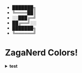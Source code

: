 * ███████╗
* ╚════██║
* ░░███╔═╝
* ██╔══╝░░
* ███████╗
* ╚══════╝

# ZagaNerd Colors!
<details>
<summary><b>test</b></summary>
test
</details>
